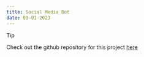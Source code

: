 ```yaml
---
title: Social Media Bot
date: 09-01-2023
---
```


> [!tip]
>
> Check out the github repository for this project [here](https://github.com/gonespral/social-media-public)